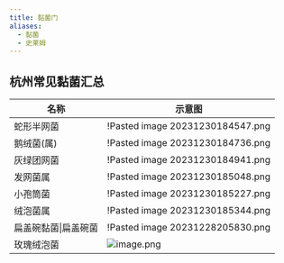 ```yaml
---
title: 黏菌门
aliases:
  - 黏菌
  - 史莱姆
---
```

## 杭州常见黏菌汇总

| 名称 | 示意图 |
| ---- | ---- |
| 蛇形半网菌 | !Pasted image 20231230184547.png |
| 鹅绒菌(属) | !Pasted image 20231230184736.png |
| 灰绿团网菌 | !Pasted image 20231230184941.png |
| 发网菌属 | !Pasted image 20231230185048.png |
| 小孢筒菌 | !Pasted image 20231230185227.png |
| 绒泡菌属 | !Pasted image 20231230185344.png |
| 扁盖碗黏菌\|扁盖碗菌 | !Pasted image 20231228205830.png |
| 玫瑰绒泡菌 | ![image.png](https://gotcha-picgo-bed.oss-cn-beijing.aliyuncs.com/20231230225216.png)<br> |
